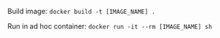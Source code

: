 Build image: `docker build -t [IMAGE_NAME] .`

Run in ad hoc container: `docker run -it --rm [IMAGE_NAME] sh`
